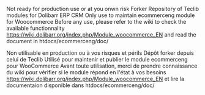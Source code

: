 Not ready for production use or at you onwn risk
Forker Repository of Teclib modules for Dolibarr ERP CRM
Only use to maintain ecommerceng module for Woocommerce
Before any use, please refer to the wiki to check the available functionnality
https://wiki.dolibarr.org/index.php/Module_woocommerce_EN
and read the document in 
htdocs/ecommerceng/doc/

Non utilisable en production ou à vos risques et périls
Dépôt forker depuis celui de Teclib
Utilisé pour maintenir et publier le module ecommerceng pour WooCommerce
Avant toute utilisation, merci de prendre connaissance du wiki pour vérifier si le module répond en l'état à vos besoins
https://wiki.dolibarr.org/index.php/Module_woocommerce_EN
et lire la documentaion disponible dans
htdocs/ecommerceng/doc/
